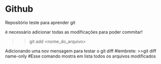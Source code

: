 # Github

Repositório teste para aprender git

é necessário adicionar todas as modificações para poder commitar!  

>> git add <nome_do_arquivo>

Adicionando uma nov mensagem para testar o git diff
#lembrete: >>git diff name-only 
#Esse comando mostra em lista todos os arquivos modificados
